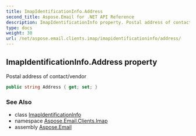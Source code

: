 ```yaml
---
title: ImapIdentificationInfo.Address
second_title: Aspose.Email for .NET API Reference
description: ImapIdentificationInfo property. Postal address of contact/vendor
type: docs
weight: 30
url: /net/aspose.email.clients.imap/imapidentificationinfo/address/
---
```

## ImapIdentificationInfo.Address property

Postal address of contact/vendor

```csharp
public string Address { get; set; }
```

### See Also

* class [ImapIdentificationInfo](../)
* namespace [Aspose.Email.Clients.Imap](../../imapidentificationinfo/)
* assembly [Aspose.Email](../../../)


